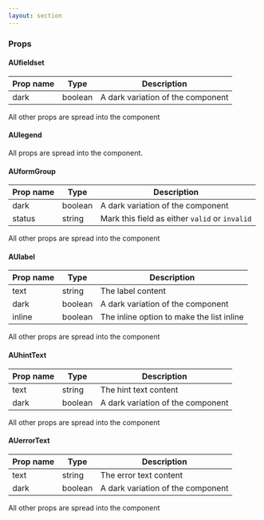 ```yaml
---
layout: section
---
```


### Props


#### AUfieldset

| Prop name   | Type        | Description |
| ----------- | ----------- | ----------- |
| dark        | boolean     | A dark variation of the component |

All other props are spread into the component


#### AUlegend

All props are spread into the component.


#### AUformGroup

| Prop name   | Type        | Description |
| ----------- | ----------- | ----------- |
| dark        | boolean     | A dark variation of the component |
| status        | string     | Mark this field as either `valid` or `invalid` |

All other props are spread into the component


#### AUlabel

| Prop name   | Type        | Description |
| ----------- | ----------- | ----------- |
| text        | string     | The label content |
| dark        | boolean     | A dark variation of the component |
| inline        | boolean     | The inline option to make the list inline |

All other props are spread into the component


#### AUhintText

| Prop name   | Type        | Description |
| ----------- | ----------- | ----------- |
| text        | string     | The hint text content |
| dark        | boolean     | A dark variation of the component |

All other props are spread into the component


#### AUerrorText

| Prop name   | Type        | Description |
| ----------- | ----------- | ----------- |
| text        | string     | The error text content |
| dark        | boolean     | A dark variation of the component |

All other props are spread into the component
